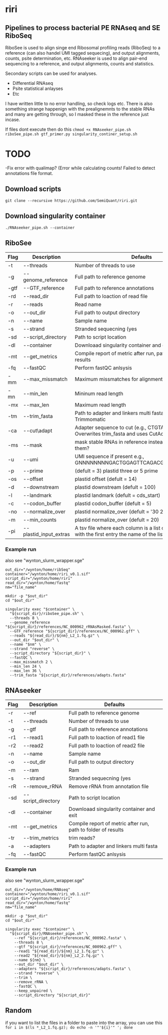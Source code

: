 # riri

## Pipelines to process bacterial PE RNAseq and SE RiboSeq
RiboSee is used to align singe end Ribosomal profiling reads (RiboSeq) to a reference (can also handel UMI tagged sequecing), and output alignments, counts, psite determination, etc.
RNAseeker is used to align pair-end sequencing to a reference, and output alignments, counts and statistics.

Secondary scripts can be used for analyses.
- Differential RNAseq
- Psite statistical anlayses
- Etc

I have written little to no error handling, so check logs etc.
There is also something strange happenign with the prealignemnts to the stable RNAs and many are getting through, so I masked these in the reference just incase.

If files dont execute then do this
`chmod +x RNAseeker_pipe.sh riboSee_pipe.sh gtf_primer.py singularity_continer_setup.sh`


# TODO
-Fix error with qualimap? (Error while calculating counts! Failed to detect annotations file format.


## Download scripts
`git clone --recursive https://github.com/SemiQuant/riri.git`

## Download singularity container
`./RNAseeker_pipe.sh --container`

## RiboSee

| Flag | Description | Defaults |
| --- | --- | --- |
| -t|--threads | Number of threads to use | NA |
| -g|--genome\_reference | Full path to reference genome | ${Script\_dir}/references/NC_000962.fasta |
| -gtf|--GTF\_reference | Full path to reference annotations | ${Script\_dir}/references/NC_000962.gff |
| -rd|--read\_dir | Full path to loaction of read file | NA |
| -r|--reads | Read name | NA |
| -o|--out\_dir | Full path to output directory | NA |
| -n|--name | Sample name | NA |
| -s|--strand | Stranded sequecning (yes|no|reverse) | no |
| -sd|--script\_directory | Path to script location | $(dirname &quot;$0&quot;) |
| -dl|--container | Downloaad singularity container and exit | NA |
| -mt|--get\_metrics | Compile report of metric after run, path to folder of results | NA |
| -fq|--fastQC | Perform fastQC anlsysis | NA |
| -mm|--max\_missmatch | Maximum missmatches for alignment | 2 |
| -mn|--min\_len | Mininum read length | 24 |
| -mx|--max\_len | Maximum read length | 36 |
| -tm|--trim\_fasta | Path to adapter and linkers multi fasta, uses Trimmomatic | ${Script\_dir}/references/adapts.fasta |
| -ca|--cut\adapt | Adapter sequence to cut (e.g., CTGTAGGCACCATCAAT); Overwrites trim_fasta and uses CutAdapter | NA |
| -ms|--mask | mask stable RNAs in reference instead of prealigning to them? | NA |
| -u|--umi | UMI sequence if present e.g., GNNNNNNNNGACTGGAGTTCAGACGTGTGCTCTTCCGA | NA |
| -p|--prime | (defult = 3) plastid three or 5 prime | NA |
| -os|--offset | plastid offset (defult = 14) | NA |
| -d|--downstream | plastid downstream (defult = 100) | NA |
| -l|--landmark | plastid landmark (defult = cds_start) | NA |
| -c|--codon_buffer | plastid codon_buffer (defult = 5) | NA |
| -no|--normalize_over | plastid normalize_over (defult = '30 200') | NA |
| -m|--min_counts | plastid normalize_over (defult = 20) | NA |
| -pi|--plastid_input_extras | A tsv file where each column is a list of genes of intrest, with the first entry the name of the list | NA |

### Example run
also see "wynton_slurm_wrapper.sge"

```
out_dir="/wynton/home/ribSeq"
container="/wynton/home/riri_v0.1.sif"
script_dir="/wynton/home/riri"
read_dir="/wynton/home/fastq"
nm="file_name"

mkdir -p "$out_dir"
cd "$out_dir"

singularity exec "$container" \
  "${script_dir}/riboSee_pipe.sh" \
  --threads 8 \
  --genome_reference "${script_dir}/references/NC_000962_rRNAsMasked.fasta" \
  --GTF_reference "${script_dir}/references/NC_000962.gff" \
  --reads "${read_dir}/${nm}_L2_1.fq.gz" \
  --out_dir "$out_dir" \
  --name "$nm" \
  --strand "reverse" \
  --script_directory "${script_dir}" \
  --fastQC \
  --max_missmatch 2 \
  --min_len 24 \
  --max_len 36 \
  --trim_fasta "${script_dir}/references/adapts.fasta"
```


## RNAseeker

| Flag | Description | Defaults |
| --- | --- | --- |
| -r|--ref | Full path to reference genome | ${Script\_dir}/references/NC_000962.fasta |
| -t|--threads | Number of threads to use |
| -g|--gtf | Full path to reference annotations | ${Script\_dir}/references/NC_000962.gff |
| -r1|--read1 | Full path to loaction of read1 file | NA |
| -r2|--read2 | Full path to loaction of read2 file | NA |
| -n|--name | Sample name | NA |
| -o|--out\_dir | Full path to output directory | NA |
| -m|--ram | Ram | 2\*threads |
| -s|--strand | Stranded sequecning (yes|no|reverse) | no |
| -rR|--remove\_rRNA | Remove rRNA from annotation file | NA |
| -sd|--script\_directory | Path to script location | $(dirname &quot;$0&quot;) |
| -dl|--container | Downloaad singularity container and exit | NA |
| -mt|--get\_metrics | Compile report of metric after run, path to folder of results | NA |
| -tr|--trim\_metrics | trim reads? | NA |
| -a|--adapters | Path to adapter and linkers multi fasta | ${Script\_dir}/references/adapts.fasta |
| -fq|--fastQC | Perform fastQC anlsysis | NA |


### Example run
also see "wynton_slurm_wrapper.sge"

```
out_dir="/wynton/home/RNAseq"
container="/wynton/home/riri_v0.1.sif"
script_dir="/wynton/home/riri"
read_dir="/wynton/home/fastq"
nm="file_name"

mkdir -p "$out_dir"
cd "$out_dir"

singularity exec "$container" \
  "${script_dir}/RNAseeker_pipe.sh" \
    --ref "${script_dir}/references/NC_000962.fasta" \
    --threads 8 \
    --gtf "${script_dir}/references/NC_000962.gff" \
    --read1 "${read_dir}/${nm}_L2_1.fq.gz" \
    --read2 "${read_dir}/${nm}_L2_2.fq.gz" \
    --name ${nm} \
    --out_dir "$out_dir" \
    --adapters "${script_dir}/references/adapts.fasta" \
    --strand "reverse" \
    --trim \
    --remove_rRNA \
    --fastQC \
    --keep_unpaired \
    --script_directory "${script_dir}"
```


## Random
if you want to list the files in a folder to paste into the array, you can use this
`for i in $(ls *_L2_1.fq.gz); do echo -n '"'${i}'" '; done`
